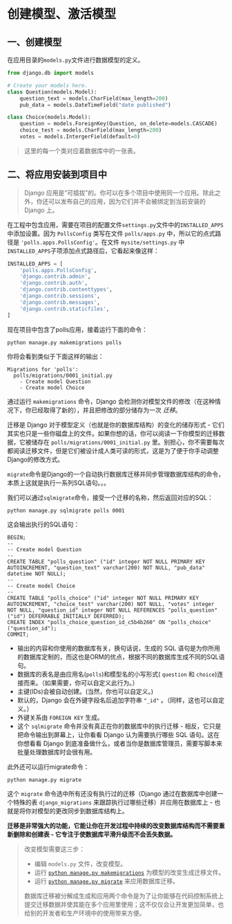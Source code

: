 # 创建模型、激活模型

## 一、创建模型

在应用目录的`models.py`文件进行数据模型的定义。

```python
from django.db import models

# Create your models here.
class Question(models.Model):
    question_text = models.CharField(max_length=200)
    pub_data = models.DateTimeField("date published")

class Choice(models.Model):
    question = models.ForeignKey(Question, on_delete=models.CASCADE)
    choice_test = models.CharField(max_length=200)
    votes = models.IntergerField(default=0)
```

> 这里的每一个类对应着数据库中的一张表。



## 二、将应用安装到项目中

> Django 应用是“可插拔”的。你可以在多个项目中使用同一个应用。除此之外，你还可以发布自己的应用，因为它们并不会被绑定到当前安装的 Django 上。

在工程中包含应用，需要在项目的配置文件`settings.py`文件中的`INSTALLED_APPS`中添加设置。因为 `PollsConfig` 类写在文件 `polls/apps.py` 中，所以它的点式路径是 `'polls.apps.PollsConfig'`。在文件 `mysite/settings.py` 中 `INSTALLED_APPS`子项添加点式路径后，它看起来像这样：

```python
INSTALLED_APPS = [
    'polls.apps.PollsConfig',
    'django.contrib.admin',
    'django.contrib.auth',
    'django.contrib.contenttypes',
    'django.contrib.sessions',
    'django.contrib.messages',
    'django.contrib.staticfiles',
]
```

现在项目中包含了polls应用，接着运行下面的命令：

```shell
python manage.py makemigrations polls
```

你将会看到类似于下面这样的输出：

```
Migrations for 'polls':
  polls/migrations/0001_initial.py
    - Create model Question
    - Create model Choice
```

通过运行 `makemigrations` 命令，Django 会检测你对模型文件的修改（在这种情况下，你已经取得了新的），并且把修改的部分储存为一次 *迁移*。

迁移是 Django 对于模型定义（也就是你的数据库结构）的变化的储存形式 - 它们其实也只是一些你磁盘上的文件。如果你想的话，你可以阅读一下你模型的迁移数据，它被储存在 `polls/migrations/0001_initial.py` 里。别担心，你不需要每次都阅读迁移文件，但是它们被设计成人类可读的形式，这是为了便于你手动调整Django的修改方式。

`migrate`命令是Django的一个自动执行数据库迁移并同步管理数据库结构的命令，本质上这就是执行一系列SQL语句。。。

我们可以通过`sqlmigrate`命令，接受一个迁移的名称，然后返回对应的SQL：

```shell
python manage.py sqlmigrate polls 0001
```

这会输出执行的SQL语句：

```
BEGIN;
--
-- Create model Question
--
CREATE TABLE "polls_question" ("id" integer NOT NULL PRIMARY KEY AUTOINCREMENT, "question_text" varchar(200) NOT NULL, "pub_data" datetime NOT NULL);
--
-- Create model Choice
--
CREATE TABLE "polls_choice" ("id" integer NOT NULL PRIMARY KEY AUTOINCREMENT, "choice_test" varchar(200) NOT NULL, "votes" integer NOT NULL, "question_id" integer NOT NULL REFERENCES "polls_question" ("id") DEFERRABLE INITIALLY DEFERRED);
CREATE INDEX "polls_choice_question_id_c5b4b260" ON "polls_choice" ("question_id");
COMMIT;
```

- 输出的内容和你使用的数据库有关，换句话说，生成的 SQL 语句是为你所用的数据库定制的，而这也是ORM的优点，根据不同的数据库生成不同的SQL语句。
- 数据库的表名是由应用名(`polls`)和模型名的小写形式( `question` 和 `choice`)连接而来。（如果需要，你可以自定义此行为。）
- 主键(IDs)会被自动创建。(当然，你也可以自定义。)
- 默认的，Django 会在外键字段名后追加字符串 `"_id"` 。（同样，这也可以自定义。）
- 外键关系由 `FOREIGN KEY` 生成。
- 这个 `sqlmigrate` 命令并没有真正在你的数据库中的执行迁移 - 相反，它只是把命令输出到屏幕上，让你看看 Django 认为需要执行哪些 SQL 语句。这在你想看看 Django 到底准备做什么，或者当你是数据库管理员，需要写脚本来批量处理数据库时会很有用。

此外还可以运行migrate命令：

```shell
python manage.py migrate
```

这个 `migrate` 命令选中所有还没有执行过的迁移（Django 通过在数据库中创建一个特殊的表 `django_migrations` 来跟踪执行过哪些迁移）并应用在数据库上 - 也就是将你对模型的更改同步到数据库结构上。

**迁移是非常强大的功能，它能让你在开发过程中持续的改变数据库结构而不需要重新删除和创建表 - 它专注于使数据库平滑升级而不会丢失数据。**

> 改变模型需要这三步：
>
> - 编辑 `models.py` 文件，改变模型。
> - 运行 [`python manage.py makemigrations`](https://docs.djangoproject.com/zh-hans/3.1/ref/django-admin/#django-admin-makemigrations) 为模型的改变生成迁移文件。
> - 运行 [`python manage.py migrate`](https://docs.djangoproject.com/zh-hans/3.1/ref/django-admin/#django-admin-migrate) 来应用数据库迁移。
>
> 数据库迁移被分解成生成和应用两个命令是为了让你能够在代码控制系统上提交迁移数据并使其能在多个应用里使用；这不仅仅会让开发更加简单，也给别的开发者和生产环境中的使用带来方便。